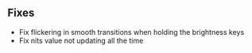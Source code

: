 ## Fixes

- Fix flickering in smooth transitions when holding the brightness keys
- Fix nits value not updating all the time
